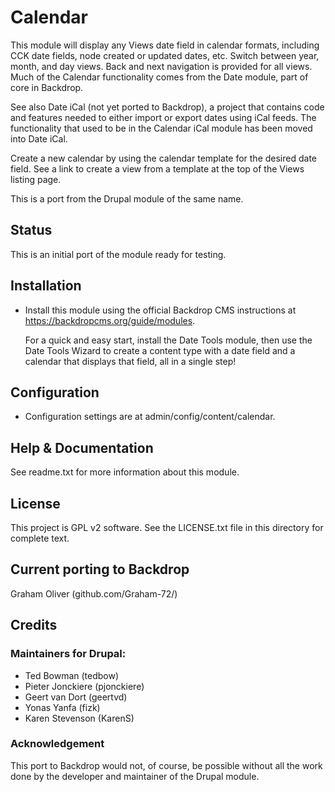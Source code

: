 # Calendar

This module will display any Views date field in calendar formats, 
including CCK date fields, node created or updated dates, etc. 
Switch between year, month, and day views. Back and next navigation 
is provided for all views. Much of the Calendar functionality comes 
from the Date module, part of core in Backdrop.

See also Date iCal (not yet ported to Backdrop), a project that 
contains code and features needed to either import or export dates 
using iCal feeds. The functionality that used to be in the 
Calendar iCal module has been moved into Date iCal.

Create a new calendar by using the calendar template for the desired
date field. See a link to create a view from a template at the top
of the Views listing page.

This is a port from the Drupal module of the same name. 

## Status

This is an initial port of the module ready for testing.


## Installation

- Install this module using the official Backdrop CMS instructions at
  https://backdropcms.org/guide/modules.
  
  For a quick and easy start, install the Date Tools module, then use
  the Date Tools Wizard to create a content type with a date field
  and a calendar that displays that field, all in a single step!
  
  
## Configuration

- Configuration settings are at admin/config/content/calendar.


## Help & Documentation

See readme.txt for more information about this module.


## License

This project is GPL v2 software. See the LICENSE.txt file in this
directory for complete text.
    
        
## Current porting to Backdrop

Graham Oliver (github.com/Graham-72/)

## Credits

### Maintainers for Drupal:

- Ted Bowman (tedbow)
- Pieter Jonckiere (pjonckiere)
- Geert van Dort (geertvd)
- Yonas Yanfa (fizk)
- Karen Stevenson (KarenS)


### Acknowledgement

This port to Backdrop would not, of course, be possible without all
the work done by the developer and maintainer of the Drupal module.
